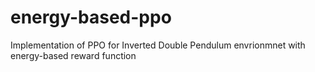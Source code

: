 # energy-based-ppo
Implementation of PPO for Inverted Double Pendulum envrionmnet with energy-based reward function
